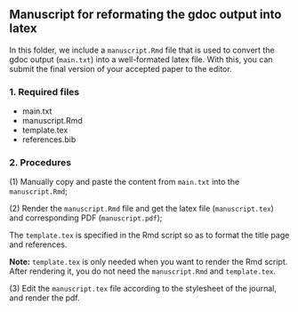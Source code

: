 ## Manuscript for reformating the gdoc output into latex

In this folder, we include a `manuscript.Rmd` file that is used to convert the gdoc output (`main.txt`) into a well-formated latex file. With this, you can submit the final version of your accepted paper to the editor.

### 1. Required files

- main.txt
- manuscript.Rmd
- template.tex
- references.bib

### 2. Procedures

(1) Manually copy and paste the content from `main.txt` into the `manuscript.Rmd`;

(2) Render the `manuscript.Rmd` file and get the latex file (`manuscript.tex`) and corresponding PDF (`manuscript.pdf`);

The `template.tex` is specified in the Rmd script so as to format the title page and references. 

**Note:** `template.tex` is only needed when you want to render the Rmd script. After rendering it, you do not need the `manuscript.Rmd` and `template.tex`.

(3) Edit the `manuscript.tex` file according to the stylesheet of the journal, and render the pdf. 

